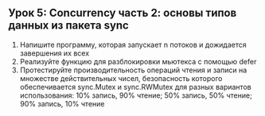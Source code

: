 ## Урок 5: Concurrency часть 2: основы типов данных из пакета sync

1. Напишите программу, которая запускает n потоков и дожидается завершения их всех 
2. Реализуйте функцию для разблокировки мьютекса с помощью defer
3. Протестируйте производительность операций чтения и записи на множестве действительных чисел, безопасность которого обеспечивается sync.Mutex и sync.RWMutex для разных вариантов использования: 10% запись, 90% чтение; 50% запись, 50% чтение; 90% запись, 10% чтение